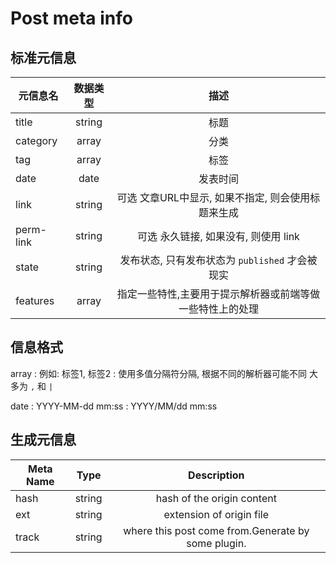 Post meta info
=============

标准元信息
--------------

| 元信息名	| 数据类型	| 描述  |
| -------- |:---------:|:-----:|
| title     | string    | 标题
| category  | array		| 分类
| tag       | array     | 标签
| date      | date		| 发表时间
| link      | string    | 可选 文章URL中显示, 如果不指定, 则会使用标题来生成
| perm-link | string    | 可选 永久链接, 如果没有, 则使用 link
| state     | string    | 发布状态, 只有发布状态为 `published` 才会被现实
| features	| array		| 指定一些特性,主要用于提示解析器或前端等做一些特性上的处理

信息格式
-------

array
: 例如: 标签1, 标签2
: 使用多值分隔符分隔, 根据不同的解析器可能不同 大多为 `,` 和 `|`

date
: YYYY-MM-dd mm:ss
: YYYY/MM/dd mm:ss


生成元信息
-------------

| Meta Name | Type      | Description  |
| ------------- |:-------------:|:-----:|
| hash      | string    | hash of the origin content
| ext       | string    | extension of origin file
| track 	| string | where this post come from.Generate by some plugin.
